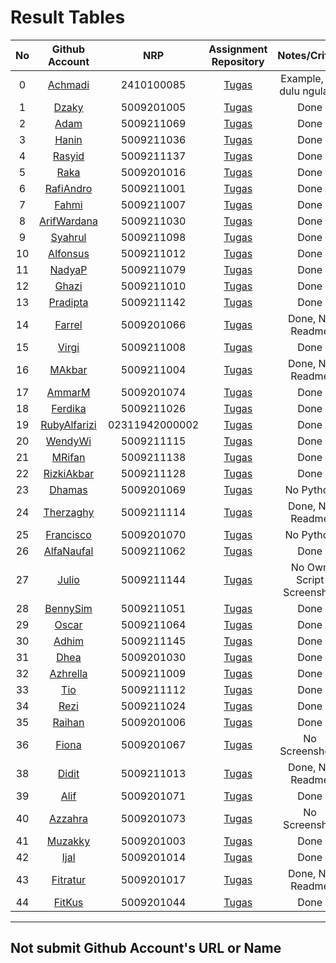 # Result Tables

| No | Github Account | NRP |Assignment Repository | Notes/Critics | Work-Tier |
|:--:|:--------------:|:---:|:---------------------:|:-------------:|:-----:|
|0| [Achmadi](https://github.com/mekatronik-achmadi/) | 2410100085 | [Tugas](https://github.com/mekatronik-achmadi/tugas-sinyal) | Example, S1 dulu ngulang | S |
|1| [Dzaky](https://github.com/dzakyadlh) | 5009201005 | [Tugas](https://github.com/dzakyadlh/signal-assignment-1) | Done | A | 
|2| [Adam](https://github.com/AdamM1-36) | 5009211069 | [Tugas](https://github.com/AdamM1-36/tugas-sinyal) | Done | A |
|3| [Hanin](https://github.com/haninsyamsi036) | 5009211036 | [Tugas](https://github.com/haninsyamsi036/Signal-Course) | Done | A |
|4| [Rasyid](https://github.com/rsydfddn) | 5009211137 | [Tugas](https://github.com/rsydfddn/tugas-sinyal) | Done | A |
|5| [Raka](https://github.com/rakamusalim) | 5009201016 | [Tugas](https://github.com/rakamusalim/tugas-sinyal) | Done | A |
|6| [RafiAndro](https://github.com/RafiAndro) | 5009211001 | [Tugas](https://github.com/RafiAndro/Tugas-1) | Done | A |
|7| [Fahmi](https://github.com/ITStudent123) | 5009211007 | [Tugas](https://github.com/ITStudent123/tugas-sinyal) | Done | A |
|8| [ArifWardana](https://github.com/arifwardana) | 5009211030 | [Tugas](https://github.com/ArifWardana/lnltegralof) | Done | A |
|9| [Syahrul](https://github.com/Syahrulwhyd) | 5009211098 | [Tugas](https://github.com/Syahrulwhyd/tugas-sinyal-1) | Done | A |
|10| [Alfonsus](https://github.com/Alfonsus-Enrico) | 5009211012 | [Tugas](https://github.com/Alfonsus-Enrico/TugasSinyal) | Done | A |
|11| [NadyaP](https://github.com/Nonaminggumerah) | 5009211079| [Tugas](https://github.com/Nonaminggumerah/PSO-Tugas-) | Done | A |
|12| [Ghazi](https://github.com/gap125) | 5009211010 | [Tugas](https://github.com/gap125/tugas-sinyal) | Done | A |
|13| [Pradipta](https://github.com/Pradipta07) | 5009211142 | [Tugas](https://github.com/Pradipta07/Tugas-PSO) | Done | A |
|14| [Farrel](https://github.com/FarrelFasyaWisnugroho) | 5009201066 | [Tugas](https://github.com/FarrelFasyaWisnugroho/Tugas-Sinyal-1/) | Done, No Readme | AB |
|15| [Virgi](https://github.com/virgi005) | 5009211008 | [Tugas](https://github.com/virgi005/tugas-Sinyal) | Done | A |
|16| [MAkbar](https://github.com/MAkbarMZ) | 5009211004 | [Tugas](https://github.com/MAkbarMZ/TugasPSO) | Done, No Readme | AB |
|17| [AmmarM](https://github.com/ammarmuzhaffar) | 5009201074 | [Tugas](https://github.com/ammarmuzhaffar/Tugas-Proses-Sinyal-dan-Optimisasi-1) | Done | A |
|18| [Ferdika](https://github.com/FerdikaPradana) | 5009211026 | [Tugas](https://github.com/FerdikaPradana/tugas-sinyal-1) | Done | A |
|19| [RubyAlfarizi](https://github.com/RubiAlfa) | 02311942000002 | [Tugas](https://github.com/RubiAlfa/projeksinyal) | Done  | A |
|20| [WendyWi](https://github.com/WendyWibowo05) | 5009211115 | [Tugas](https://github.com/WendyWibowo05/Tugas-Sinyal) | Done | A |
|21| [MRifan](https://github.com/muhammadrifan2828) | 5009211138 | [Tugas](https://github.com/muhammadrifan2828/tugas-sinyal) | Done | A |
|22| [RizkiAkbar](https://github.com/RizkiAkbar12) | 5009211128 | [Tugas](https://github.com/RizkiAkbar12/Tugas-SPO) | Done | A |
|23| [Dhamas](https://github.com/Dhamas1902) | 5009201069 | [Tugas](https://github.com/Dhamas1902/dhamas) | No Python | BC |
|24| [Therzaghy](https://github.com/harrytherzaghy) | 5009211114 | [Tugas](https://github.com/harrytherzaghy/Tugas-PSO) | Done, No Readme | AB |
|25| [Francisco](https://github.com/FranciscoReza) | 5009201070 | [Tugas](https://github.com/FranciscoReza/Tugas) | No Python | BC |
|26| [AlfaNaufal](https://github.com/lavarrezel) | 5009211062 | [Tugas](https://github.com/lavarrezel/tugas-sinyal-1) | Done | A |
|27| [Julio](https://github.com/JulioMaulana) | 5009211144 | [Tugas](https://github.com/JulioMaulana/tugas-sinyal) | No Own Script Screenshot | B |
|28| [BennySim](https://github.com/bensmtpng) | 5009211051 | [Tugas](https://github.com/bensmtpng/TugasSinyal) | Done | A |
|29| [Oscar](https://github.com/OscarID) | 5009211064 | [Tugas](https://github.com/OscarID/Tugas-Sinyal) | Done | A |
|30| [Adhim](https://github.com/Dhimmmmr) | 5009211145 | [Tugas](https://github.com/Dhimmmmr/TugasSinyal) | Done | A |
|31| [Dhea](https://github.com/dheatirtaa) | 5009201030 | [Tugas](https://github.com/dheatirtaa/tugas-PSO) | Done | A |
|32| [Azhrella](https://github.com/Azhrella) | 5009211009 | [Tugas](https://github.com/Azhrella/Tugas-SPO) | Done | A |
|33| [Tio](https://github.com/Zanarkandd) | 5009211112 | [Tugas](https://github.com/Zanarkandd/tugas-sinyal) | Done | A |
|34| [Rezi](https://github.com/rezira24) | 5009211024 | [Tugas](https://github.com/rezira24/tugas-sinyal) | Done | A |
|35| [Raihan](https://github.com/lazuraihan) | 5009201006 | [Tugas](https://github.com/lazuraihan/tugas-sinyal) | Done | A |
|36| [Fiona](https://github.com/fionasiahaya) | 5009201067 | [Tugas](https://github.com/fionasiahaya/tugas-sinyal) | No Screenshoot | B |
|38| [Didit](https://github.com/diditpradipta) | 5009211013 | [Tugas](https://github.com/diditpradipta/tugas-sinyal) | Done, No Readme | AB |
|39| [Alif](https://github.com/AlifRisyanS) | 5009201071 | [Tugas](https://github.com/AlifRisyanS/Signal-Assigment) | Done | A |
|40| [Azzahra](https://github.com/azzahrns) | 5009201073 | [Tugas](https://github.com/azzahrns/tugas-sinyal-) | No Screenshot | B |
|41| [Muzakky](https://github.com/farelmuzakky) | 5009201003 | [Tugas](https://github.com/farelmuzakky/tugas_pso) | Done | A |
|42| [Ijal](https://github.com/Aesir39) | 5009201014 | [Tugas](https://github.com/Aesir39/Tugas_PSO) | Done | A |
|43| [Fitratur](https://github.com/fahmifitraa) | 5009201017 | [Tugas](https://github.com/fahmifitraa/tugaspso) | Done, No Readme | AB |
|44| [FitKus](https://github.com/fitriakusuma7) | 5009201044 | [Tugas](https://github.com/fitriakusuma7/tugasPSO) | Done | A |

---

## Not submit Github Account's URL or Name










